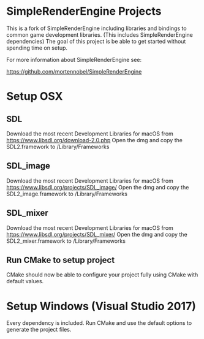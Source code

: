 # SimpleRenderEngine Projects

This is a fork of SimpleRenderEngine including libraries and bindings to common game development libraries. (This includes SimpleRenderEngine dependencies)
The goal of this project is be able to get started without spending time on setup.

For more information about SimpleRenderEngine see:

https://github.com/mortennobel/SimpleRenderEngine

# Setup OSX

## SDL
Download the most recent Development Libraries for macOS from https://www.libsdl.org/download-2.0.php
Open the dmg and copy the SDL2.framework to /Library/Frameworks 

## SDL_image

Download the most recent Development Libraries for macOS from https://www.libsdl.org/projects/SDL_image/
Open the dmg and copy the SDL2_image.framework to /Library/Frameworks 

## SDL_mixer

Download the most recent Development Libraries for macOS from https://www.libsdl.org/projects/SDL_mixer/
Open the dmg and copy the SDL2_mixer.framework to /Library/Frameworks 

## Run CMake to setup project 

CMake should now be able to configure your project fully using CMake with default values.

# Setup Windows (Visual Studio 2017)

Every dependency is included. Run CMake and use the default options to generate the project files.
